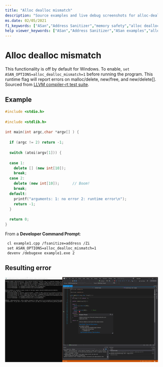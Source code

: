 ```yaml
---
title: "Alloc dealloc mismatch"
description: "Source examples and live debug screenshots for alloc-dealloc-mismatch errors."
ms.date: 02/05/2021
f1_keywords: ["ASan","Address Sanitizer","memory safety","alloc dealloc mismatch", "ASan examples"]
help viewer_keywords: ["ASan","Address Sanitizer","ASan examples","alloc-dealloc-mismatch"]
---
```


# Alloc dealloc mismatch

This functionality is off by default for Windows. To enable, `set ASAN_OPTIONS=alloc_dealloc_mismatch=1` before running the program. This runtime flag will report errors on malloc/delete, new/free, and new/delete[]. Sourced from [LLVM compiler-rt test suite](https://github.com/llvm/llvm-project/tree/main/compiler-rt/test/asan/TestCases).

## Example

```cpp
#include <stdio.h>

#include <stdlib.h>

int main(int argc,char *argv[] ) {

  if (argc != 2) return -1;

  switch (atoi(argv[1])) {

  case 1: 
    delete [] (new int[10]);
    break;
  case 2: 
    delete (new int[10]);      // Boom!
    break;
  default: 
    printf("arguments: 1: no error 2: runtime error\n");
    return -1;
  }

  return 0;
}

```

From a **Developer Command Prompt**:
```
 cl example1.cpp /fsanitize=address /Zi
 set ASAN_OPTIONS=alloc_dealloc_mismatch=1
 devenv /debugexe example1.exe 2
```

## Resulting error

![example1](SRC_CODE/alloc-dealloc-mismatch/example1.PNG)
